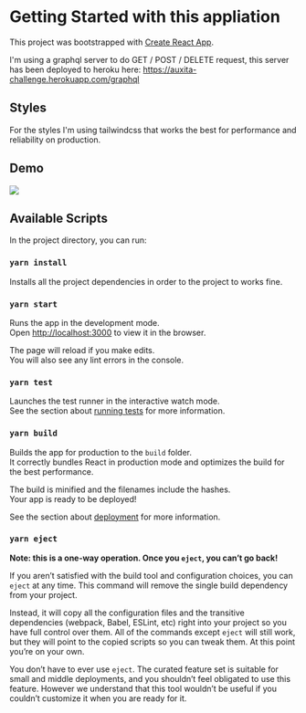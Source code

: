 
# Getting Started with this appliation

This project was bootstrapped with [Create React App](https://github.com/facebook/create-react-app).

I'm using a graphql server to do GET / POST / DELETE request, this server has been deployed to heroku here: https://auxita-challenge.herokuapp.com/graphql

## Styles
For the styles I'm using tailwindcss that works the best for performance and reliability on production.

## Demo 
<img src="https://media.giphy.com/media/R54HPBB7XP0MUpdUgR/giphy.gif"  />

## Available Scripts

In the project directory, you can run:

### `yarn install`

Installs all the project dependencies in order to the project to works fine.

### `yarn start`

Runs the app in the development mode.\
Open [http://localhost:3000](http://localhost:3000) to view it in the browser.

The page will reload if you make edits.\
You will also see any lint errors in the console.

### `yarn test`

Launches the test runner in the interactive watch mode.\
See the section about [running tests](https://facebook.github.io/create-react-app/docs/running-tests) for more information.

### `yarn build`

Builds the app for production to the `build` folder.\
It correctly bundles React in production mode and optimizes the build for the best performance.

The build is minified and the filenames include the hashes.\
Your app is ready to be deployed!

See the section about [deployment](https://facebook.github.io/create-react-app/docs/deployment) for more information.

### `yarn eject`

**Note: this is a one-way operation. Once you `eject`, you can’t go back!**

If you aren’t satisfied with the build tool and configuration choices, you can `eject` at any time. This command will remove the single build dependency from your project.

Instead, it will copy all the configuration files and the transitive dependencies (webpack, Babel, ESLint, etc) right into your project so you have full control over them. All of the commands except `eject` will still work, but they will point to the copied scripts so you can tweak them. At this point you’re on your own.

You don’t have to ever use `eject`. The curated feature set is suitable for small and middle deployments, and you shouldn’t feel obligated to use this feature. However we understand that this tool wouldn’t be useful if you couldn’t customize it when you are ready for it.


